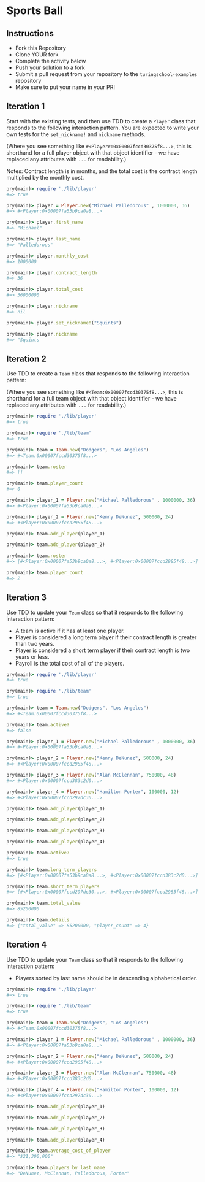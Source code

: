 # Sports Ball

## Instructions

* Fork this Repository
* Clone YOUR fork
* Complete the activity below
* Push your solution to a fork
* Submit a pull request from your repository to the `turingschool-examples` repository
* Make sure to put your name in your PR!

## Iteration 1
 
Start with the existing tests, and then use TDD to create a `Player` class that responds to the 
following interaction pattern. You are expected to write your own tests for the `set_nickname!` and `nickname` methods.

(Where you see something like `#<Playerr:0x00007fccd30375f8...>`, this is
shorthand for a full player object with that object identifier - we have
replaced any attributes with `...` for readability.)

Notes: Contract length is in months, and the total cost is the contract length multiplied by the monthly cost.

```ruby
pry(main)> require './lib/player'
#=> true

pry(main)> player = Player.new("Michael Palledorous" , 1000000, 36)
#=> #<Player:0x00007fa53b9ca0a8...>

pry(main)> player.first_name
#=> "Michael"

pry(main)> player.last_name
#=> "Palledorous"

pry(main)> player.monthly_cost
#=> 1000000

pry(main)> player.contract_length
#=> 36

pry(main)> player.total_cost
#=> 36000000

pry(main)> player.nickname
#=> nil

pry(main)> player.set_nickname!("Squints")

pry(main)> player.nickname
#=> "Squints
```

## Iteration 2

Use TDD to create a `Team` class that responds to the following interaction
pattern:

(Where you see something like `#<Team:0x00007fccd30375f8...>`, this is
shorthand for a full team object with that object identifier - we have
replaced any attributes with `...` for readability.)

```ruby
pry(main)> require './lib/player'
#=> true

pry(main)> require './lib/team'
#=> true

pry(main)> team = Team.new("Dodgers", "Los Angeles")
#=> #<Team:0x00007fccd30375f8...>

pry(main)> team.roster
#=> []

pry(main)> team.player_count
#=> 0

pry(main)> player_1 = Player.new("Michael Palledorous" , 1000000, 36)
#=> #<Player:0x00007fa53b9ca0a8...>

pry(main)> player_2 = Player.new("Kenny DeNunez", 500000, 24)
#=> #<Player:0x00007fccd2985f48...>

pry(main)> team.add_player(player_1)

pry(main)> team.add_player(player_2)

pry(main)> team.roster
#=> [#<Player:0x00007fa53b9ca0a8...>, #<Player:0x00007fccd2985f48...>]

pry(main)> team.player_count
#=> 2
```

## Iteration 3

Use TDD to update your `Team` class so that it responds to the following interaction pattern: 

* A team is active if it has at least one player.
* Player is considered a long term player if their contract length is greater than two years.
* Player is considered a short term player if their contract length is two years or less.
* Payroll is the total cost of all of the players.

```ruby
pry(main)> require './lib/player'
#=> true

pry(main)> require './lib/team'
#=> true

pry(main)> team = Team.new("Dodgers", "Los Angeles")
#=> #<Team:0x00007fccd30375f8...>

pry(main)> team.active?
#=> false

pry(main)> player_1 = Player.new("Michael Palledorous" , 1000000, 36)
#=> #<Player:0x00007fa53b9ca0a8...>

pry(main)> player_2 = Player.new("Kenny DeNunez", 500000, 24)
#=> #<Player:0x00007fccd2985f48...>

pry(main)> player_3 = Player.new("Alan McClennan", 750000, 48)
#=> #<Player:0x00007fccd383c2d0...>

pry(main)> player_4 = Player.new("Hamilton Porter", 100000, 12)
#=> #<Player:0x00007fccd297dc30...>

pry(main)> team.add_player(player_1)

pry(main)> team.add_player(player_2)

pry(main)> team.add_player(player_3)

pry(main)> team.add_player(player_4)

pry(main)> team.active?
#=> true

pry(main)> team.long_term_players
#=> [#<Player:0x00007fa53b9ca0a8...>, #<Player:0x00007fccd383c2d0...>]

pry(main)> team.short_term_players
#=> [#<Player:0x00007fccd297dc30...>, #<Player:0x00007fccd2985f48...>]

pry(main)> team.total_value
#=> 85200000

pry(main)> team.details
#=> {"total_value" => 85200000, "player_count" => 4}

```

## Iteration 4

Use TDD to update your `Team` class so that it responds to the following interaction pattern:

* Players sorted by last name should be in descending alphabetical order.


```ruby
pry(main)> require './lib/player'
#=> true

pry(main)> require './lib/team'
#=> true

pry(main)> team = Team.new("Dodgers", "Los Angeles")
#=> #<Team:0x00007fccd30375f8...>

pry(main)> player_1 = Player.new("Michael Palledorous" , 1000000, 36)
#=> #<Player:0x00007fa53b9ca0a8...>

pry(main)> player_2 = Player.new("Kenny DeNunez", 500000, 24)
#=> #<Player:0x00007fccd2985f48...>

pry(main)> player_3 = Player.new("Alan McClennan", 750000, 48)
#=> #<Player:0x00007fccd383c2d0...>

pry(main)> player_4 = Player.new("Hamilton Porter", 100000, 12)
#=> #<Player:0x00007fccd297dc30...>

pry(main)> team.add_player(player_1)

pry(main)> team.add_player(player_2)

pry(main)> team.add_player(player_3)

pry(main)> team.add_player(player_4)

pry(main)> team.average_cost_of_player
#=> "$21,300,000"

pry(main)> team.players_by_last_name
#=> "DeNunez, McClennan, Palledorous, Porter"
```
